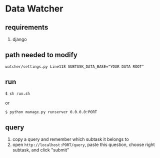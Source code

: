 # Data Watcher

## requirements

1. django

## path needed to modify
`watcher/settings.py Line118 SUBTASK_DATA_BASE="YOUR DATA ROOT"`

## run
`$ sh run.sh`

or

`$ python manage.py runserver 0.0.0.0:PORT`

## query
1. copy a query and remember which subtask it belongs to
2. open `http://localhost:PORT/query`, paste this question, choose right subtask, and click "submit"
